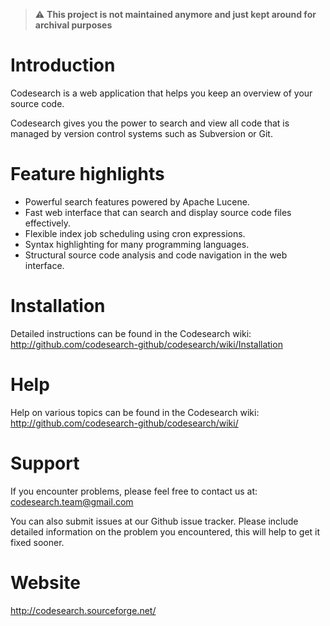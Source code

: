 > :warning: **This project is not maintained anymore and just kept around for archival purposes**

# Introduction
Codesearch is a web application that helps you keep an overview of your source code.

Codesearch gives you the power to search and view all code that is managed by 
version control systems such as Subversion or Git.

# Feature highlights

* Powerful search features powered by Apache Lucene.
* Fast web interface that can search and display source code files effectively.
* Flexible index job scheduling using cron expressions.
* Syntax highlighting for many programming languages.
* Structural source code analysis and code navigation in the web interface.

# Installation
Detailed instructions can be found in the Codesearch wiki:
http://github.com/codesearch-github/codesearch/wiki/Installation

# Help
Help on various topics can be found in the Codesearch wiki:
http://github.com/codesearch-github/codesearch/wiki/

# Support
If you encounter problems, please feel free to contact us at:
codesearch.team@gmail.com

You can also submit issues at our Github issue tracker. Please include detailed
information on the problem you encountered, this will help to get it fixed
sooner.


# Website
http://codesearch.sourceforge.net/
